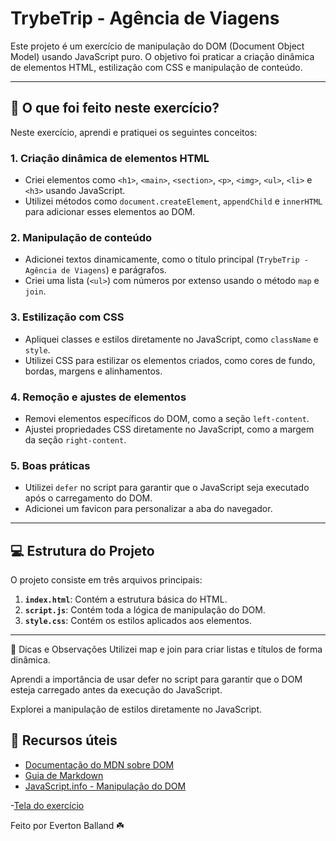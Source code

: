 # TrybeTrip - Agência de Viagens

Este projeto é um exercício de manipulação do DOM (Document Object Model) usando JavaScript puro. O objetivo foi praticar a criação dinâmica de elementos HTML, estilização com CSS e manipulação de conteúdo.

---

## 🚀 O que foi feito neste exercício?

Neste exercício, aprendi e pratiquei os seguintes conceitos:

### 1. **Criação dinâmica de elementos HTML**
   - Criei elementos como `<h1>`, `<main>`, `<section>`, `<p>`, `<img>`, `<ul>`, `<li>` e `<h3>` usando JavaScript.
   - Utilizei métodos como `document.createElement`, `appendChild` e `innerHTML` para adicionar esses elementos ao DOM.

### 2. **Manipulação de conteúdo**
   - Adicionei textos dinamicamente, como o título principal (`TrybeTrip - Agência de Viagens`) e parágrafos.
   - Criei uma lista (`<ul>`) com números por extenso usando o método `map` e `join`.

### 3. **Estilização com CSS**
   - Apliquei classes e estilos diretamente no JavaScript, como `className` e `style`.
   - Utilizei CSS para estilizar os elementos criados, como cores de fundo, bordas, margens e alinhamentos.

### 4. **Remoção e ajustes de elementos**
   - Removi elementos específicos do DOM, como a seção `left-content`.
   - Ajustei propriedades CSS diretamente no JavaScript, como a margem da seção `right-content`.

### 5. **Boas práticas**
   - Utilizei `defer` no script para garantir que o JavaScript seja executado após o carregamento do DOM.
   - Adicionei um favicon para personalizar a aba do navegador.

---

## 💻 Estrutura do Projeto

O projeto consiste em três arquivos principais:

1. **`index.html`**: Contém a estrutura básica do HTML.
2. **`script.js`**: Contém toda a lógica de manipulação do DOM.
3. **`style.css`**: Contém os estilos aplicados aos elementos.

---

   📌 Dicas e Observações
Utilizei map e join para criar listas e títulos de forma dinâmica.

Aprendi a importância de usar defer no script para garantir que o DOM esteja carregado antes da execução do JavaScript.

Explorei a manipulação de estilos diretamente no JavaScript.

## 🌟 Recursos úteis

- [Documentação do MDN sobre DOM](https://developer.mozilla.org/pt-BR/docs/Web/API/Document_Object_Model)
- [Guia de Markdown](https://www.markdownguide.org/)
- [JavaScript.info - Manipulação do DOM](https://javascript.info/document)

-[Tela do exercício](tela-exercicio.png)

Feito por Everton Balland ☘️
